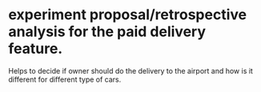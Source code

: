 # experiment proposal/retrospective analysis for the paid delivery feature.
Helps to decide if owner should do the delivery to the airport and how is it different for different type of cars.

